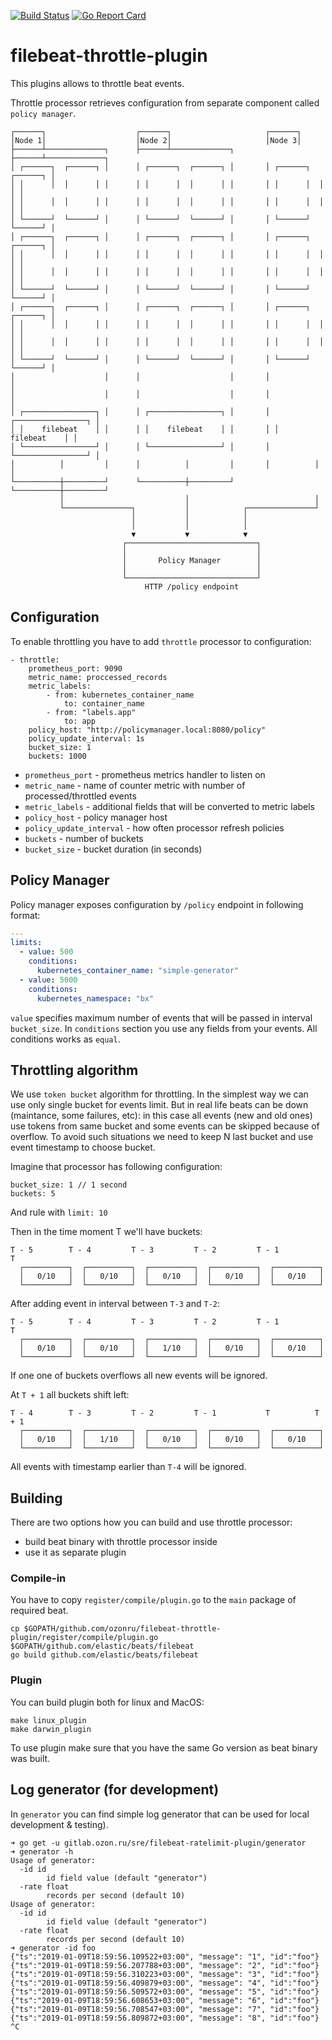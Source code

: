 [![Build Status](https://travis-ci.org/ozonru/filebeat-throttle-plugin.svg?branch=master)](https://travis-ci.org/ozonru/filebeat-throttle-plugin)
[![Go Report Card](https://goreportcard.com/badge/github.com/ozonru/filebeat-throttle-plugin)](https://goreportcard.com/report/github.com/ozonru/filebeat-throttle-plugin)

# filebeat-throttle-plugin

This plugins allows to throttle beat events.

Throttle processor retrieves configuration from separate component called `policy manager`.


```
┌──────┐                    ┌──────┐                     ┌──────┐
│Node 1│                    │Node 2│                     │Node 3│
├──────┴─────────────┐      ├──────┴─────────────┐       ├──────┴─────────────┐
│ ┌──────┐  ┌──────┐ │      │ ┌──────┐  ┌──────┐ │       │ ┌──────┐  ┌──────┐ │
│ │      │  │      │ │      │ │      │  │      │ │       │ │      │  │      │ │
│ │      │  │      │ │      │ │      │  │      │ │       │ │      │  │      │ │
│ └──────┘  └──────┘ │      │ └──────┘  └──────┘ │       │ └──────┘  └──────┘ │
│ ┌──────┐  ┌──────┐ │      │ ┌──────┐  ┌──────┐ │       │ ┌──────┐  ┌──────┐ │
│ │      │  │      │ │      │ │      │  │      │ │       │ │      │  │      │ │
│ │      │  │      │ │      │ │      │  │      │ │       │ │      │  │      │ │
│ └──────┘  └──────┘ │      │ └──────┘  └──────┘ │       │ └──────┘  └──────┘ │
│ ┌──────┐  ┌──────┐ │      │ ┌──────┐  ┌──────┐ │       │ ┌──────┐  ┌──────┐ │
│ │      │  │      │ │      │ │      │  │      │ │       │ │      │  │      │ │
│ │      │  │      │ │      │ │      │  │      │ │       │ │      │  │      │ │
│ └──────┘  └──────┘ │      │ └──────┘  └──────┘ │       │ └──────┘  └──────┘ │
│                    │      │                    │       │                    │
│                    │      │                    │       │                    │
│ ┌────────────────┐ │      │ ┌────────────────┐ │       │ ┌────────────────┐ │
│ │    filebeat    │ │      │ │    filebeat    │ │       │ │    filebeat    │ │
│ └────────────────┘ │      │ └────────────────┘ │       │ └────────────────┘ │
│          │         │      │          │         │       │          │         │
└──────────┼─────────┘      └──────────┼─────────┘       └──────────┼─────────┘
           │                           │                            │
           └───────────────┐           │            ┌───────────────┘
                           │           │            │
                           │           │            │
                           ▼           ▼            ▼
                         ┌─────────────────────────────┐
                         │                             │
                         │       Policy Manager        │
                         │                             │
                         └─────────────────────────────┘
                              HTTP /policy endpoint
```

## Configuration

To enable throttling you have to add `throttle` processor to configuration:

```
- throttle:
    prometheus_port: 9090
    metric_name: proccessed_records
    metric_labels:
        - from: kubernetes_container_name
            to: container_name
        - from: "labels.app"
            to: app
    policy_host: "http://policymanager.local:8080/policy"
    policy_update_interval: 1s
    bucket_size: 1
    buckets: 1000
```

 - `prometheus_port` - prometheus metrics handler to listen on
 - `metric_name` - name of counter metric with number of processed/throttled events
 - `metric_labels` - additional fields that will be converted to metric labels
 - `policy_host` - policy manager host
 - `policy_update_interval` - how often processor refresh policies
 - `buckets` - number of buckets
 - `bucket_size` - bucket duration (in seconds)

## Policy Manager

Policy manager exposes configuration by `/policy` endpoint in following format:
```yaml
---
limits:
  - value: 500
    conditions:
      kubernetes_container_name: "simple-generator"
  - value: 5000
    conditions:
      kubernetes_namespace: "bx"
```

`value` specifies maximum number of events that will be passed in interval `bucket_size`.
In `conditions` section you use any fields from your events. All conditions works as `equal`.


## Throttling algorithm

We use `token bucket` algorithm for throttling. In the simplest way we can use only single bucket for events limit. But in real life beats can be down (maintance, some failures, etc): in this case all events (new and old ones) use tokens from same bucket and some events can be skipped because of overflow. To avoid such situations we need to keep N last bucket and use event timestamp to choose bucket.

Imagine that processor has following configuration:
```
bucket_size: 1 // 1 second
buckets: 5
```

And rule with `limit: 10`

Then in the time moment T we'll have buckets:
```
T - 5        T - 4         T - 3         T - 2         T - 1          T
  ┌──────────┐  ┌──────────┐  ┌──────────┐  ┌──────────┐  ┌──────────┐
  │   0/10   │  │   0/10   │  │   0/10   │  │   0/10   │  │   0/10   │
  └──────────┘  └──────────┘  └──────────┘  └──────────┘  └──────────┘
```

After adding event in interval between `T-3` and `T-2`:
```
T - 5        T - 4         T - 3         T - 2         T - 1          T
  ┌──────────┐  ┌──────────┐  ┌──────────┐  ┌──────────┐  ┌──────────┐
  │   0/10   │  │   0/10   │  │   1/10   │  │   0/10   │  │   0/10   │
  └──────────┘  └──────────┘  └──────────┘  └──────────┘  └──────────┘
```

If one one of buckets overflows all new events will be ignored.

At `T + 1` all buckets shift left:
```
T - 4        T - 3         T - 2         T - 1           T          T + 1
  ┌──────────┐  ┌──────────┐  ┌──────────┐  ┌──────────┐  ┌──────────┐
  │   0/10   │  │   1/10   │  │   0/10   │  │   0/10   │  │   0/10   │
  └──────────┘  └──────────┘  └──────────┘  └──────────┘  └──────────┘
```

All events with timestamp earlier than `T-4` will be ignored.


## Building

There are two options how you can build and use throttle processor:
 - build beat binary with throttle processor inside
 - use it as separate plugin
 
### Compile-in

You have to copy `register/compile/plugin.go` to the `main` package of required beat.
```
cp $GOPATH/github.com/ozonru/filebeat-throttle-plugin/register/compile/plugin.go $GOPATH/github.com/elastic/beats/filebeat
go build github.com/elastic/beats/filebeat
```

### Plugin

You can build plugin both for linux and MacOS:

```
make linux_plugin
make darwin_plugin
```

To use plugin make sure that you have the same Go version as beat binary was built.

## Log generator (for development)

In `generator` you can find simple log generator that can be used for local development & testing).  
```
➜ go get -u gitlab.ozon.ru/sre/filebeat-ratelimit-plugin/generator
➜ generator -h
Usage of generator:
  -id id
        id field value (default "generator")
  -rate float
        records per second (default 10)
Usage of generator:
  -id id
        id field value (default "generator")
  -rate float
        records per second (default 10)
➜ generator -id foo
{"ts":"2019-01-09T18:59:56.109522+03:00", "message": "1", "id":"foo"}
{"ts":"2019-01-09T18:59:56.207788+03:00", "message": "2", "id":"foo"}
{"ts":"2019-01-09T18:59:56.310223+03:00", "message": "3", "id":"foo"}
{"ts":"2019-01-09T18:59:56.409879+03:00", "message": "4", "id":"foo"}
{"ts":"2019-01-09T18:59:56.509572+03:00", "message": "5", "id":"foo"}
{"ts":"2019-01-09T18:59:56.608653+03:00", "message": "6", "id":"foo"}
{"ts":"2019-01-09T18:59:56.708547+03:00", "message": "7", "id":"foo"}
{"ts":"2019-01-09T18:59:56.809872+03:00", "message": "8", "id":"foo"}
^C
```
